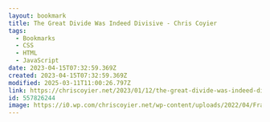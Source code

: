 ```yaml
---
layout: bookmark
title: The Great Divide Was Indeed Divisive - Chris Coyier
tags:
  - Bookmarks
  - CSS
  - HTML
  - JavaScript
date: 2023-04-15T07:32:59.369Z
created: 2023-04-15T07:32:59.369Z
modified: 2025-03-11T11:00:26.797Z
link: https://chriscoyier.net/2023/01/12/the-great-divide-was-indeed-divisive/
id: 557826244
image: https://i0.wp.com/chriscoyier.net/wp-content/uploads/2022/04/Frame-1.png?fit=1200%2C1200&ssl=1
---
```

